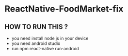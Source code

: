 # ReactNative-FoodMarket-fix

## HOW TO RUN THIS ?
- you need install node js in your device
- you need android studio
- run npm react-native run-android